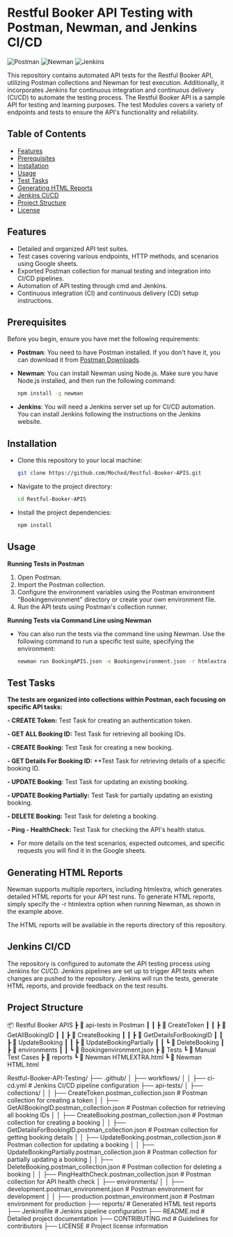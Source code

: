 # Restful Booker API Testing with Postman, Newman, and Jenkins CI/CD

![Postman](https://img.shields.io/badge/Postman-Collection-brightgreen)
![Newman](https://img.shields.io/badge/Newman-Command_Line-brightgreen)
![Jenkins](https://img.shields.io/badge/Jenkins-CI/CD-brightgreen)

This repository contains automated API tests for the Restful Booker API, utilizing Postman collections and Newman for test execution. Additionally, it incorporates Jenkins for continuous integration and continuous delivery (CI/CD) to automate the testing process. The Restful Booker API is a sample API for testing and learning purposes. The test Modules covers a variety of endpoints and tests to ensure the API's functionality and reliability.

## Table of Contents
- [Features](#features)
- [Prerequisites](#prerequisites)
- [Installation](#installation)
- [Usage](#usage)
- [Test Tasks](#test-Tasks)
- [Generating HTML Reports](#generating-html-reports)
- [Jenkins CI/CD](#jenkins-ci-cd)
- [Project Structure](#Project-Structure)
- [License](#license)

## Features
- Detailed and organized API test suites.
- Test cases covering various endpoints, HTTP methods, and scenarios using Google sheets.
- Exported Postman collection for manual testing and integration into CI/CD pipelines.
- Automation of API testing through cmd and Jenkins.
- Continuous integration (CI) and continuous delivery (CD) setup instructions.

## Prerequisites
Before you begin, ensure you have met the following requirements:

- **Postman**: You need to have Postman installed. If you don't have it, you can download it from [Postman Downloads](https://www.postman.com/downloads/).

- **Newman**: You can install Newman using Node.js. Make sure you have Node.js installed, and then run the following command:

  ```bash
  npm install -g newman

- **Jenkins**: You will need a Jenkins server set up for CI/CD automation. You can install Jenkins following the instructions on the Jenkins website.

## Installation

- Clone this repository to your local machine:

  ```bash
  git clone https://github.com/Mochxd/Restful-Booker-APIS.git

- Navigate to the project directory:

  ```bash
  cd Restful-Booker-APIS

- Install the project dependencies:

  ```bash
  npm install


## Usage

**Running Tests in Postman**
1. Open Postman.
2. Import the Postman collection.
3. Configure the environment variables using the Postman environment "Bookingenvironment" directory or create your own environment file.
4. Run the API tests using Postman's collection runner.

**Running Tests via Command Line using Newman**

- You can also run the tests via the command line using Newman. Use the following command to run a specific test suite, specifying the environment:
  
  ```bash
  newman run BookingAPIS.json -e Bookingenvironment.json -r htmlextra

## Test Tasks
**The tests are organized into collections within Postman, each focusing on specific API tasks:**

**- CREATE Token:** Test Task for creating an authentication token.

**- GET ALL Booking ID:** Test Task for retrieving all booking IDs.

**- CREATE Booking:** Test Task for creating a new booking.

**- GET Details For Booking ID:** **Test Task for retrieving details of a specific booking ID.

**- UPDATE Booking**: Test Task for updating an existing booking.

**- UPDATE Booking Partially:** Test Task for partially updating an existing booking.

**- DELETE Booking:** Test Task for deleting a booking.

**- Ping - HealthCheck:** Test Task for checking the API's health status.

- For more details on the test scenarios, expected outcomes, and specific requests you will find it in the Google sheets.

## Generating HTML Reports
Newman supports multiple reporters, including htmlextra, which generates detailed HTML reports for your API test runs. To generate HTML reports, simply specify the -r htmlextra option when running Newman, as shown in the example above.

The HTML reports will be available in the reports directory of this repository.

## Jenkins CI/CD
The repository is configured to automate the API testing process using Jenkins for CI/CD. Jenkins pipelines are set up to trigger API tests when changes are pushed to the repository. Jenkins will run the tests, generate HTML reports, and provide feedback on the test results.

## Project Structure

📦 Restful Booker APIS
 ┣ 📂 api-tests in Postman
 ┃ ┃ ┣ 📜 CreateToken
 ┃ ┃ ┣ 📜 GetAllBookingID
 ┃ ┃ ┣ 📜 CreateBooking
 ┃ ┃ ┣ 📜 GetDetailsForBookingID
 ┃ ┃ ┣ 📜 UpdateBooking
 ┃ ┃ ┣ 📜 UpdateBookingPartially
 ┃ ┃ ┗ 📜 DeleteBooking
 ┃ ┣ 📂 environments
 ┃ ┃ ┗ 📜 Bookingenvironment.json
 ┣ 📂 Tests
 ┗ 📜 Manual Test Cases
 ┣ 📂 reports
 ┗ 📜 Newman HTMLEXTRA.html
 ┗ 📜 Newman HTML.html

 Restful-Booker-API-Testing/
├── .github/
│   ├── workflows/
│   │   ├── ci-cd.yml          # Jenkins CI/CD pipeline configuration
├── api-tests/
│   ├── collections/
│   │   ├── CreateToken.postman_collection.json       # Postman collection for creating a token
│   │   ├── GetAllBookingID.postman_collection.json    # Postman collection for retrieving all booking IDs
│   │   ├── CreateBooking.postman_collection.json      # Postman collection for creating a booking
│   │   ├── GetDetailsForBookingID.postman_collection.json  # Postman collection for getting booking details
│   │   ├── UpdateBooking.postman_collection.json      # Postman collection for updating a booking
│   │   ├── UpdateBookingPartially.postman_collection.json # Postman collection for partially updating a booking
│   │   ├── DeleteBooking.postman_collection.json      # Postman collection for deleting a booking
│   │   ├── PingHealthCheck.postman_collection.json     # Postman collection for API health check
│   ├── environments/
│   │   ├── development.postman_environment.json        # Postman environment for development
│   │   ├── production.postman_environment.json         # Postman environment for production
├── reports/                        # Generated HTML test reports
├── Jenkinsfile                    # Jenkins pipeline configuration
├── README.md                      # Detailed project documentation
├── CONTRIBUTING.md                # Guidelines for contributors
├── LICENSE                        # Project license information

 
